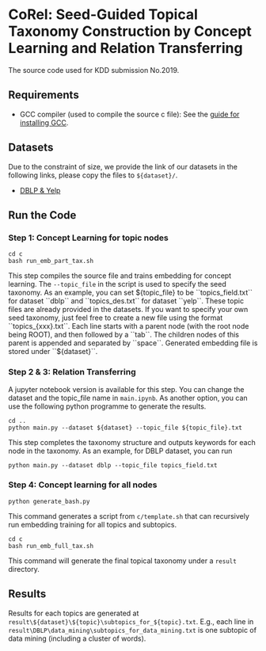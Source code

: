 # CoRel: Seed-Guided Topical Taxonomy Construction by Concept Learning and Relation Transferring

The source code used for KDD submission No.2019. 

## Requirements

* GCC compiler (used to compile the source c file): See the [guide for installing GCC](https://gcc.gnu.org/wiki/InstallingGCC).

## Datasets 

Due to the constraint of size, we provide the link of our datasets in the following links, please copy the files to ``${dataset}/``. 
* [DBLP & Yelp](https://drive.google.com/drive/folders/1t9IrrLm1fB92IC2nwGk-mIJCNubzx2fT?usp=sharing)

## Run the Code

### Step 1: Concept Learning for topic nodes
```
cd c
bash run_emb_part_tax.sh
```
This step compiles the source file and trains embedding for concept learning. The ``--topic_file`` in the script is used to specify the seed taxonomy. 
As an example, you can set ${topic_file} to be ``topics_field.txt`` for dataset ``dblp`` and ``topics_des.txt`` for dataset ``yelp``. These topic files are already provided in the datasets. If you want to specify your own seed taxonomy, just feel free to create a new file using the format ``topics_{xxx}.txt``.
Each line starts with a parent node (with the root node being ROOT), and then followed by a ``tab``. The children nodes of this parent is appended and separated by ``space``. Generated embedding file is stored under ``${dataset}``.

### Step 2 & 3: Relation Transferring
A jupyter notebook version is available for this step.
You can change the dataset and the topic_file name in ``main.ipynb``.
As another option, you can use the following python programme to generate the results.
```
cd ..
python main.py --dataset ${dataset} --topic_file ${topic_file}.txt
```
This step completes the taxonomy structure and outputs keywords for each node in the taxonomy. 
As an example, for DBLP dataset, you can run
```
python main.py --dataset dblp --topic_file topics_field.txt
```
### Step 4: Concept learning for all nodes
```
python generate_bash.py
```
This command generates a script from ``c/template.sh`` that can recursively run embedding training for all topics and subtopics.
```
cd c
bash run_emb_full_tax.sh
```
This command will generate the final topical taxonomy under a ``result`` directory.

## Results
Results for each topics are generated at ``result\${dataset}\${topic}\subtopics_for_${topic}.txt``.
E.g., each line in ``result\DBLP\data_mining\subtopics_for_data_mining.txt`` is one subtopic of data mining (including a cluster of words).
